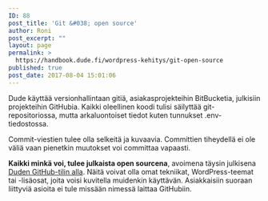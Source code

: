 ```yaml
---
ID: 88
post_title: 'Git &#038; open source'
author: Roni
post_excerpt: ""
layout: page
permalink: >
  https://handbook.dude.fi/wordpress-kehitys/git-open-source
published: true
post_date: 2017-08-04 15:01:06
---
```

Dude käyttää versionhallintaan gitiä, asiakasprojekteihin BitBucketia, julkisiin projekteihin GitHubia. Kaikki oleellinen koodi tulisi säilyttää git-repositoriossa, mutta arkaluontoiset tiedot kuten tunnukset .env-tiedostossa.

Commit-viestien tulee olla selkeitä ja kuvaavia. Committien tiheydellä ei ole väliä vaan pienetkin muutokset voi committaa vapaasti.

<b>Kaikki minkä voi, tulee julkaista open sourcena</b>, avoimena täysin julkisena <a class="github" href="https://github.com/digitoimistodude">Duden GitHub-tilin alla</a>. Näitä voivat olla omat tekniikat, WordPress-teemat tai -lisäosat, joita voisi kuvitella muidenkin käyttävän. Asiakkaisiin suoraan liittyviä asioita ei tule missään nimessä laittaa GitHubiin.